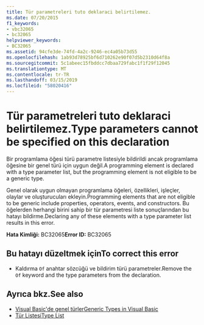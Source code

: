 ```yaml
---
title: Tür parametreleri tuto deklaraci belirtilemez.
ms.date: 07/20/2015
f1_keywords:
- vbc32065
- bc32065
helpviewer_keywords:
- BC32065
ms.assetid: 94cfe3de-74fd-4a2c-9246-ec4a05b73d55
ms.openlocfilehash: 1ab93d78925bf6d710262e90f07d5b2310d64f8a
ms.sourcegitcommit: 5c1abeec15fbddcc7dbaa729fabc1f1f29f12045
ms.translationtype: MT
ms.contentlocale: tr-TR
ms.lasthandoff: 03/15/2019
ms.locfileid: "58020416"
---
```

# <a name="type-parameters-cannot-be-specified-on-this-declaration"></a><span data-ttu-id="bab62-102">Tür parametreleri tuto deklaraci belirtilemez.</span><span class="sxs-lookup"><span data-stu-id="bab62-102">Type parameters cannot be specified on this declaration</span></span>
<span data-ttu-id="bab62-103">Bir programlama öğesi türü parametre listesiyle bildirildi ancak programlama öğesine bir genel türü için uygun değil.</span><span class="sxs-lookup"><span data-stu-id="bab62-103">A programming element is declared with a type parameter list, but the programming element is not eligible to be a generic type.</span></span>  
  
 <span data-ttu-id="bab62-104">Genel olarak uygun olmayan programlama öğeleri, özellikleri, işleçler, olaylar ve oluşturucuları ekleyin.</span><span class="sxs-lookup"><span data-stu-id="bab62-104">Programming elements that are not eligible to be generic include properties, operators, events, and constructors.</span></span> <span data-ttu-id="bab62-105">Bu öğelerden herhangi birini sahip bir tür parametresi liste sonuçlarından bu hatayı bildirme.</span><span class="sxs-lookup"><span data-stu-id="bab62-105">Declaring any of these elements with a type parameter list results in this error.</span></span>  
  
 <span data-ttu-id="bab62-106">**Hata Kimliği:** BC32065</span><span class="sxs-lookup"><span data-stu-id="bab62-106">**Error ID:** BC32065</span></span>  
  
## <a name="to-correct-this-error"></a><span data-ttu-id="bab62-107">Bu hatayı düzeltmek için</span><span class="sxs-lookup"><span data-stu-id="bab62-107">To correct this error</span></span>  
  
-   <span data-ttu-id="bab62-108">Kaldırma `Of` anahtar sözcüğü ve bildirim türü parametreler.</span><span class="sxs-lookup"><span data-stu-id="bab62-108">Remove the `Of` keyword and the type parameters from the declaration.</span></span>  
  
## <a name="see-also"></a><span data-ttu-id="bab62-109">Ayrıca bkz.</span><span class="sxs-lookup"><span data-stu-id="bab62-109">See also</span></span>

- [<span data-ttu-id="bab62-110">Visual Basic'de genel türler</span><span class="sxs-lookup"><span data-stu-id="bab62-110">Generic Types in Visual Basic</span></span>](../../visual-basic/programming-guide/language-features/data-types/generic-types.md)
- [<span data-ttu-id="bab62-111">Tür Listesi</span><span class="sxs-lookup"><span data-stu-id="bab62-111">Type List</span></span>](../../visual-basic/language-reference/statements/type-list.md)
